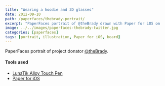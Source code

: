 ```yaml
---
title: "Wearing a hoodie and 3D glasses"
date: 2012-09-10
path: /paperfaces/thebrady-portrait/
excerpt: "PaperFaces portrait of @theBrady drawn with Paper for iOS on an iPad."
image: ../../images/paperfaces-thebrady-twitter.jpg
categories: [paperfaces]
tags: [portrait, illustration, Paper for iOS, beard]
---
```


PaperFaces portrait of project donator [@theBrady](https://twitter.com/theBrady).

#### Tools used

- [LunaTik Alloy Touch Pen](https://www.amazon.com/gp/product/B00821TR7G/ref=as_li_ss_tl?ie=UTF8&tag=mademist-20&linkCode=as2&camp=1789&creative=390957&creativeASIN=B00821TR7G)
- [Paper for iOS](https://paper.bywetransfer.com/)
